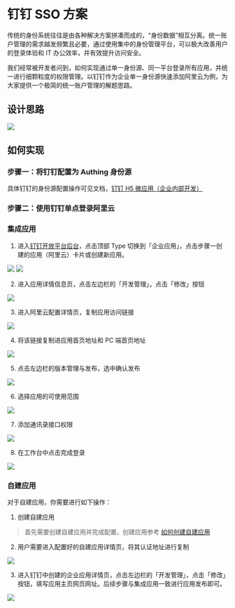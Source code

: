 # 钉钉 SSO 方案

<LastUpdated/>

传统的身份系统往往是由各种解决方案拼凑而成的，“身份数据”相互分离。统一账户管理的需求越发频繁且必要，通过使用集中的身份管理平台，可以极大改善用户的登录体验和 IT 办公效率，并有效提升访问安全。

我们经常被开发者问到，如何实现通过单一身份源、同一平台登录所有应用，并统一进行细颗粒度的权限管理。以钉钉作为企业单一身份源快速添加阿里云为例，为大家提供一个极简的统一账户管理的解题思路。

## 设计思路

<img src="./images/lark-sso-15.jpeg" class="medium-zoom-image" >

## 如何实现

### 步骤一：将钉钉配置为 Authing 身份源

具体钉钉的身份源配置操作可见文档，[钉钉 H5 微应用（企业内部开发）](https://docs.authing.cn/v2/guides/connections/enterprise/dingtalk/)

### 步骤二：使用钉钉单点登录阿里云

### 集成应用

1. 进入[钉钉开放平台后台](https://open-dev.dingtalk.com/)，点击顶部 Type 切换到「企业应用」，点击步骤一创建的应用（阿里云）卡片或创建新应用。

<img src="./images/1-1.png" class="medium-zoom-image" />

<img src="./images/1-2.png" class="medium-zoom-image" >

2. 进入应用详情信息页，点击左边栏的「开发管理」，点击「修改」按钮

<img src="./images/1-3.png" class="medium-zoom-image" >

3. 进入阿里云配置详情页，复制应用访问链接

<img src="./images/1-4.png" class="medium-zoom-image" >

4. 将该链接复制进应用首页地址和 PC 端首页地址
  <img src="./images/1-5.png" class="medium-zoom-image" >

5. 点击左边栏的版本管理与发布，选中确认发布
  <img src="./images/1-6.png" class="medium-zoom-image" >

6. 选择应用的可使用范围
  <img src="./images/1-7.png" class="medium-zoom-image" >

7. 添加通讯录接口权限
  <img src="./images/1-10.png" class="medium-zoom-image" >

8. 在工作台中点击完成登录
  <img src="./images/1-8.png" class="medium-zoom-image" >

### 自建应用

对于自建应用，你需要进行如下操作：

1. 创建自建应用

> 首先需要创建自建应用并完成配置，创建应用参考 [如何创建自建应用](/guides/app-new/create-app/create-app.md)

2. 用户需要进入配置好的自建应用详情页，将其认证地址进行复制

<img src="./images/1-9.png" class="medium-zoom-image" >

3. 进入钉钉中创建的企业应用详情页，点击左边栏的「开发管理」，点击「修改」按钮，填写应用主页网页网址。后续步骤与集成应用一致进行应用发布即可。

<img src="./images/1-5.png" class="medium-zoom-image" >
